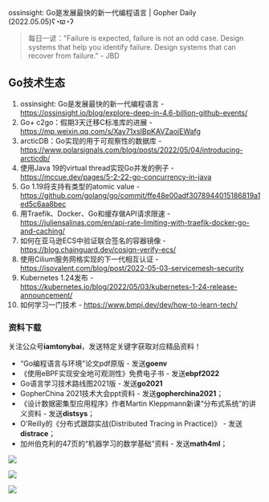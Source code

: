 ossinsight: Go是发展最快的新一代编程语言 | Gopher Daily (2022.05.05)ʕ◔ϖ◔ʔ

>每日一谚："Failure is expected, failure is not an odd case. Design systems that help you identify failure. Design systems that can recover from failure."  - JBD

## Go技术生态

1. ossinsight: Go是发展最快的新一代编程语言 - https://ossinsight.io/blog/explore-deep-in-4.6-billion-github-events/
2. Go+ c2go：假期3天迁移C标准库的进展 - https://mp.weixin.qq.com/s/Xay71xsIBpKAVZaojEWafg
3. arcticDB：Go实现的用于可观察性的数据库 - https://www.polarsignals.com/blog/posts/2022/05/04/introducing-arcticdb/
4. 使用Java 19的virtual thread实现Go并发的例子 - https://mccue.dev/pages/5-2-22-go-concurrency-in-java
5. Go 1.19将支持有类型的atomic value - https://github.com/golang/go/commit/ffe48e00adf3078944015186819a1ed5c6aa8bec
6. 用Traefik、Docker、Go和缓存做API请求限速 - https://juliensalinas.com/en/api-rate-limiting-with-traefik-docker-go-and-caching/
7. 如何在亚马逊ECS中验证联合签名的容器镜像 -  https://blog.chainguard.dev/cosign-verify-ecs/
8. 使用Cilium服务网格实现的下一代相互认证 - https://isovalent.com/blog/post/2022-05-03-servicemesh-security
9. Kubernetes 1.24发布 - https://kubernetes.io/blog/2022/05/03/kubernetes-1-24-release-announcement/
10. 如何学习一门技术 - https://www.bmpi.dev/dev/how-to-learn-tech/


### 资料下载

关注公众号**iamtonybai**，发送特定关键字获取对应精品资料！

* “Go编程语言与环境”论文pdf原版 - 发送**goenv**
* 《使用eBPF实现安全地可观测性》免费电子书 - 发送**ebpf2022**
* Go语言学习技术路线图2021版 - 发送**go2021**
* GopherChina 2021技术大会ppt资料 - 发送**gopherchina2021**；
* 《设计数据密集型应用程序》作者Martin Kleppmann新课“分布式系统”的讲义资料 - 发送**distsys**；
* O'Reilly的《分布式跟踪实战(Distributed Tracing in Practice)》 - 发送**distrace**；
* 加州伯克利的47页的“机器学习的数学基础”资料 - 发送**math4ml**；

![](https://mmbiz.qpic.cn/mmbiz_png/cH6WzfQ94mb54jsFJZ3Knmz8obUsf3PBShthmdSw5E01TcYmUReGkj0BWpxHak1HlnlzHvLmKax53YSGr7aNlA/0?wx_fmt=png)

![](https://mmbiz.qpic.cn/mmbiz_png/cH6WzfQ94mZsOgPXTXZgWiaE03ib9r9WFJXC6xJCA5Y6VSesOZqlGxYfODibvR7UPGxiaM7SZZNQZkRtggPXEfBdwQ/0?wx_fmt=png)

![](https://mmbiz.qpic.cn/mmbiz_png/cH6WzfQ94mb54jsFJZ3Knmz8obUsf3PBrSoqeMvoWCticN2cpU64fJ0FYQdXJhP7ia7WRh8628uOAsQYeE2NibRRw/0?wx_fmt=png)

